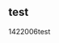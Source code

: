 <article><h1>test</h1><time><span class="day">14</span><span class="month">2</span><span class="year">2006</span></time>test</article>